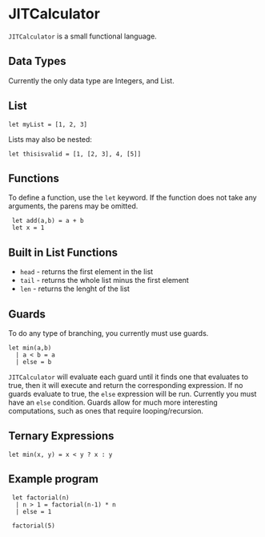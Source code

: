 # JITCalculator

`JITCalculator` is a small functional language. 

## Data Types
Currently the only data type are Integers, and List.

## List 

```
let myList = [1, 2, 3]
```
Lists may also be nested:

```
let thisisvalid = [1, [2, 3], 4, [5]]
```


## Functions

To define a function, use the `let` keyword. If the function does not take any arguments, the parens may be omitted.

```
 let add(a,b) = a + b
 let x = 1
```

## Built in List Functions
- `head` - returns the first element in the list
- `tail` - returns the whole list minus the first element
- `len` - returns the lenght of the list

## Guards
To do any type of branching, you currently must use guards.
```
let min(a,b) 
  | a < b = a
  | else = b
```
`JITCalculator` will evaluate each guard until it finds one that evaluates to true, then it will execute and return the corresponding expression. If no guards evaluate to true, the `else` expression will be run. Currently you must have an `else` condition. Guards allow for much more interesting computations, such as ones that require looping/recursion.

## Ternary Expressions
```
let min(x, y) = x < y ? x : y
```

## Example program
```
 let factorial(n) 
  | n > 1 = factorial(n-1) * n
  | else = 1
  
 factorial(5)
```

